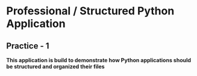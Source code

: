 # Professional / Structured Python Application
## Practice - 1

**This application is build to demonstrate how Python applications should be structured and organized their files**